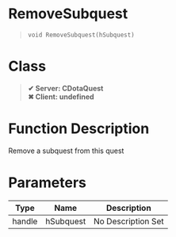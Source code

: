 # RemoveSubquest
> `void RemoveSubquest(hSubquest)`
# Class
> __✔ Server: CDotaQuest__  
> __✖ Client: undefined__  
# Function Description
Remove a subquest from this quest
# Parameters
Type|Name|Description
--|--|--
handle|hSubquest|No Description Set
